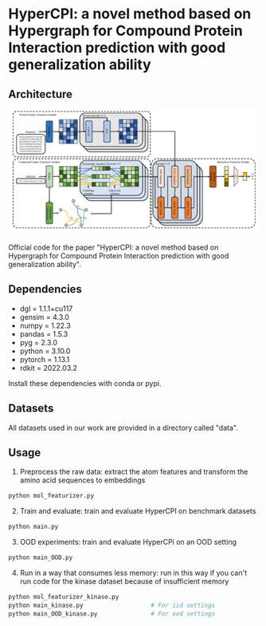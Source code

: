 # HyperCPI: a novel method based on Hypergraph for Compound Protein Interaction prediction with good generalization ability

## Architecture

![framework](framework.png)

Official code for the paper "HyperCPI: a novel method based on Hypergraph for Compound Protein Interaction prediction with good generalization ability".

## Dependencies

- dgl = 1.1.1+cu117
- gensim = 4.3.0
- numpy = 1.22.3
- pandas = 1.5.3
- pyg = 2.3.0
- python = 3.10.0
- pytorch = 1.13.1
- rdkit = 2022.03.2

Install these dependencies with conda or pypi.

## Datasets

All datasets used in our work are provided in a directory called "data".

## Usage

1. Preprocess the raw data: extract the atom features and transform the amino acid sequences to embeddings

```bash
python mol_featurizer.py
```

2. Train and evaluate:  train and evaluate HyperCPI on benchmark datasets

```bash
python main.py
```

3. OOD experiments: train and evaluate HyperCPi on an OOD setting

```bash
python main_OOD.py
```

4. Run in a way that consumes less memory: run in this way if you can't run code for the kinase dataset because of insufficient memory

```bash
python mol_featurizer_kinase.py
python main_kinase.py					# For iid settings
python main_OOD_kinase.py				# For ood settings
```

